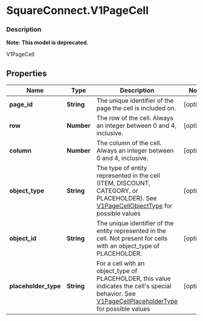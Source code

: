 # SquareConnect.V1PageCell

### Description
**Note: This model is deprecated.**

V1PageCell

## Properties
Name | Type | Description | Notes
------------ | ------------- | ------------- | -------------
**page_id** | **String** | The unique identifier of the page the cell is included on. | [optional] 
**row** | **Number** | The row of the cell. Always an integer between 0 and 4, inclusive. | [optional] 
**column** | **Number** | The column of the cell. Always an integer between 0 and 4, inclusive. | [optional] 
**object_type** | **String** | The type of entity represented in the cell (ITEM, DISCOUNT, CATEGORY, or PLACEHOLDER). See [V1PageCellObjectType](#type-v1pagecellobjecttype) for possible values | [optional] 
**object_id** | **String** | The unique identifier of the entity represented in the cell. Not present for cells with an object_type of PLACEHOLDER. | [optional] 
**placeholder_type** | **String** | For a cell with an object_type of PLACEHOLDER, this value indicates the cell&#39;s special behavior. See [V1PageCellPlaceholderType](#type-v1pagecellplaceholdertype) for possible values | [optional] 


